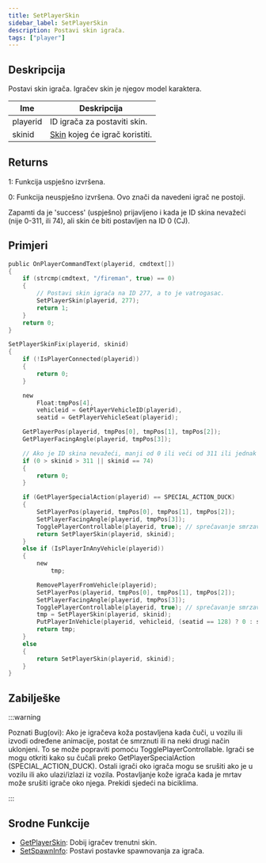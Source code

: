 ```yaml
---
title: SetPlayerSkin
sidebar_label: SetPlayerSkin
description: Postavi skin igrača.
tags: ["player"]
---
```


## Deskripcija

Postavi skin igrača. Igračev skin je njegov model karaktera.

| Ime      | Deskripcija                                          |
| -------- | ---------------------------------------------------- |
| playerid | ID igrača za postaviti skin.                         |
| skinid   | [Skin](../resources/skins) kojeg će igrač koristiti. |

## Returns

1: Funkcija uspješno izvršena.

0: Funkcija neuspješno izvršena. Ovo znači da navedeni igrač ne postoji.

Zapamti da je 'success' (uspješno) prijavljeno i kada je ID skina nevažeći (nije 0-311, ili 74), ali skin će biti postavljen na ID 0 (CJ).

## Primjeri

```c
public OnPlayerCommandText(playerid, cmdtext[])
{
    if (strcmp(cmdtext, "/fireman", true) == 0)
    {
        // Postavi skin igrača na ID 277, a to je vatrogasac.
        SetPlayerSkin(playerid, 277);
        return 1;
    }
    return 0;
}

SetPlayerSkinFix(playerid, skinid)
{
    if (!IsPlayerConnected(playerid))
    {
        return 0;
    }

    new
        Float:tmpPos[4],
        vehicleid = GetPlayerVehicleID(playerid),
        seatid = GetPlayerVehicleSeat(playerid);

    GetPlayerPos(playerid, tmpPos[0], tmpPos[1], tmpPos[2]);
    GetPlayerFacingAngle(playerid, tmpPos[3]);

    // Ako je ID skina nevažeći, manji od 0 ili veći od 311 ili jednak 74 (nevažeći skin), onda ne radi ništa
    if (0 > skinid > 311 || skinid == 74)
    {
        return 0;
    }

    if (GetPlayerSpecialAction(playerid) == SPECIAL_ACTION_DUCK)
    {
        SetPlayerPos(playerid, tmpPos[0], tmpPos[1], tmpPos[2]);
        SetPlayerFacingAngle(playerid, tmpPos[3]);
        TogglePlayerControllable(playerid, true); // sprečavanje smrzavanja - neobavezno
        return SetPlayerSkin(playerid, skinid);
    }
    else if (IsPlayerInAnyVehicle(playerid))
    {
        new
            tmp;

        RemovePlayerFromVehicle(playerid);
        SetPlayerPos(playerid, tmpPos[0], tmpPos[1], tmpPos[2]);
        SetPlayerFacingAngle(playerid, tmpPos[3]);
        TogglePlayerControllable(playerid, true); // sprečavanje smrzavanja - bitno! zbog izvođenja animacija izlaska iz vozila
        tmp = SetPlayerSkin(playerid, skinid);
        PutPlayerInVehicle(playerid, vehicleid, (seatid == 128) ? 0 : seatid);
        return tmp;
    }
    else
    {
        return SetPlayerSkin(playerid, skinid);
    }
}
```

## Zabilješke

:::warning

Poznati Bug(ovi): Ako je igračeva koža postavljena kada čuči, u vozilu ili izvodi određene animacije, postat će smrznuti ili na neki drugi način uklonjeni. To se može popraviti pomoću TogglePlayerControllable. Igrači se mogu otkriti kako su čučali preko GetPlayerSpecialAction (SPECIAL_ACTION_DUCK). Ostali igrači oko igrača mogu se srušiti ako je u vozilu ili ako ulazi/izlazi iz vozila. Postavljanje kože igrača kada je mrtav može srušiti igrače oko njega. Prekidi sjedeći na biciklima.

:::

## Srodne Funkcije

- [GetPlayerSkin](GetPlayerSkin): Dobij igračev trenutni skin.
- [SetSpawnInfo](SetSpawnInfo): Postavi postavke spawnovanja za igrača.
